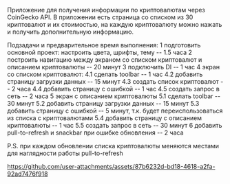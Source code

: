 Приложение для получения информации по криптовалютам через CoinGecko API.
В приложении есть страница со списком из 30 криптовалют и их стоимостью, на каждую криптовалюту можно нажать и получить дополнительную информацию.

Подзадачи и предварительное время выполнения:
1 подготовить основной проект: настроить цвета, шрифты, тему -- 1.5 часа
2 построить навигацию между экраном со списком криптовалют и описанием криптовалюты -- 20 минут
3 подключить DI -- 1 час
4 экран со списком криптовалют:
	4.1 сделать toolbar -- 1 час
	4.2 добавить страницу загрузки данных -- 15 минут
	4.3 создать список криптовалют -- 2 часа
	4.4 добавить страницу с ошибкой -- 1 час
	4.5 создать запрос в сеть -- 2 часа
5 экран с описанием криптовалюты
	5.1 сделать toolbar -- 30 минут
	5.2 добавить страницу загрузки данных -- 15 минут
	5.3 добавить страницу с ошибкой -- 5 минут, т.к. будет переиспользоваться из списка с криптовалютами
	5.4 добавить страницу с описанием криптовалюты -- 1 час
	5.5 создать запрос в сеть -- 30 минут
6 добавить pull-to-refresh и snackbar при ошибке обновления -- 2 часа

P.S. при каждом обновлении списка криптовалюты меняются местами для наглядности работы  pull-to-refresh

https://github.com/user-attachments/assets/87b6232d-bd18-4618-a2fa-92ad7476f918

